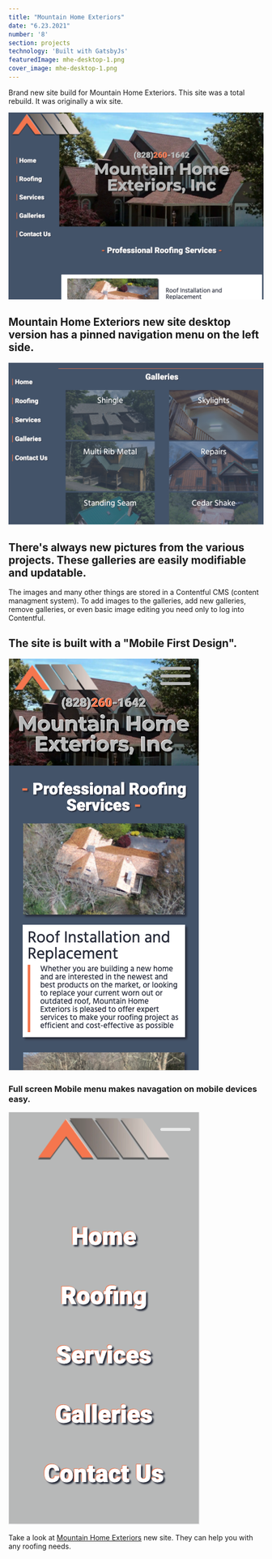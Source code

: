 ```yaml
---
title: "Mountain Home Exteriors"
date: "6.23.2021"
number: '8'
section: projects
technology: 'Built with GatsbyJs'
featuredImage: mhe-desktop-1.png 
cover_image: mhe-desktop-1.png
---
```

Brand new site build for Mountain Home Exteriors.  This site was a total rebuild.  It was originally a wix site. 

![desktop screen shot](mhe-desktop-1.png)
## Mountain Home Exteriors new site desktop version has a pinned navigation menu on the left side.  
![desktop screen shot](mhe-desktop-2.png)
## There's always new pictures from the various projects. These galleries are easily modifiable and updatable.
The images and many other things are stored in a Contentful CMS (content managment system). To add images to the galleries, add new galleries, remove galleries, or even basic image editing you need only to log into Contentful.  
## The site is built with a "Mobile First Design". 
![Mobile Screen shot](mhe-mobile-1.png)
### Full screen Mobile menu makes navagation on mobile devices easy.

![Mobile Screen Shot](mhe-mobile-2.png)

Take a look at [Mountain Home Exteriors](https://www.mountainhomeext.com/) new site. They can help you with any roofing needs. 
